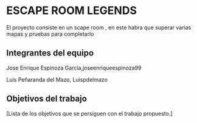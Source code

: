 # ESCAPE ROOM LEGENDS

El proyecto consiste en un scape room , en este habra que superar varias mapas y pruebas para completarlo

## Integrantes del equipo

Jose Enrique Espinoza Garcia,joseenriqueespinoza99

Luis Peñaranda del Mazo, Luispdelmazo

## Objetivos del trabajo

[Lista de los objetivos que se persiguen con el trabajo propuesto.]
